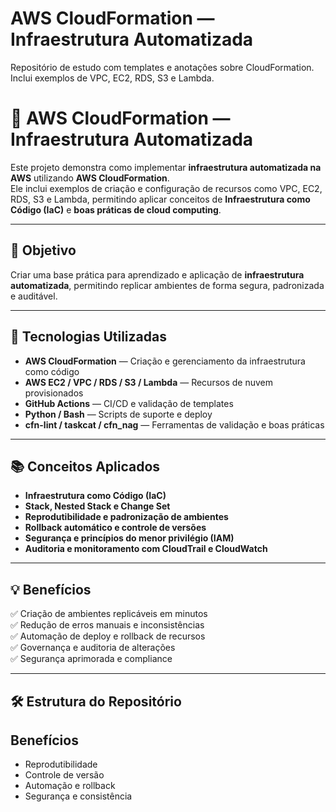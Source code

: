 # AWS CloudFormation — Infraestrutura Automatizada
Repositório de estudo com templates e anotações sobre CloudFormation.
Inclui exemplos de VPC, EC2, RDS, S3 e Lambda.
# 🚀 AWS CloudFormation — Infraestrutura Automatizada

Este projeto demonstra como implementar **infraestrutura automatizada na AWS** utilizando **AWS CloudFormation**.  
Ele inclui exemplos de criação e configuração de recursos como VPC, EC2, RDS, S3 e Lambda, permitindo aplicar conceitos de **Infraestrutura como Código (IaC)** e **boas práticas de cloud computing**.

---

## 🌟 Objetivo
Criar uma base prática para aprendizado e aplicação de **infraestrutura automatizada**, permitindo replicar ambientes de forma segura, padronizada e auditável.

---

## 🧩 Tecnologias Utilizadas
- **AWS CloudFormation** — Criação e gerenciamento da infraestrutura como código  
- **AWS EC2 / VPC / RDS / S3 / Lambda** — Recursos de nuvem provisionados  
- **GitHub Actions** — CI/CD e validação de templates  
- **Python / Bash** — Scripts de suporte e deploy  
- **cfn-lint / taskcat / cfn_nag** — Ferramentas de validação e boas práticas  

---

## 📚 Conceitos Aplicados
- **Infraestrutura como Código (IaC)**  
- **Stack, Nested Stack e Change Set**  
- **Reprodutibilidade e padronização de ambientes**  
- **Rollback automático e controle de versões**  
- **Segurança e princípios do menor privilégio (IAM)**  
- **Auditoria e monitoramento com CloudTrail e CloudWatch**  

---

## 💡 Benefícios
✅ Criação de ambientes replicáveis em minutos  
✅ Redução de erros manuais e inconsistências  
✅ Automação de deploy e rollback de recursos  
✅ Governança e auditoria de alterações  
✅ Segurança aprimorada e compliance  

---

## 🛠 Estrutura do Repositório

## Benefícios
- Reprodutibilidade
- Controle de versão
- Automação e rollback
- Segurança e consistência
